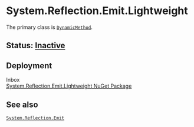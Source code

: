 # System.Reflection.Emit.Lightweight
The primary class is [`DynamicMethod`](https://learn.microsoft.com/dotnet/api/system.reflection.emit.DynamicMethod).

## Status: [Inactive](../../libraries/README.md#development-statuses)

## Deployment
Inbox<br/>
[System.Reflection.Emit.Lightweight NuGet Package](https://www.nuget.org/packages/System.Reflection.Emit.Lightweight)

## See also
[`System.Reflection.Emit`](../System.Reflection.Emit/README.md)
